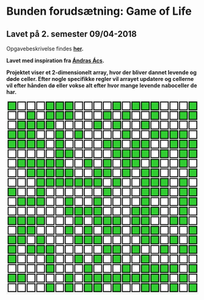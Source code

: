 # Bunden forudsætning: Game of Life

## Lavet på 2. semester 09/04-2018


Opgavebeskrivelse findes <b>[her](https://docs.google.com/document/d/1NFB-1S7oyIsEiSNahkTgNjsTl9kb8nTDQo0grbtTtBI/edit)<b>.

Lavet med inspiration fra <b>[Ándras Ács](https://github.com/andracs)<b>.


Projektet viser et 2-dimensionelt array, hvor der bliver dannet levende og døde celler. Efter nogle specifikke regler vil arrayet updatere og cellerne vil efter hånden dø eller vokse alt efter hvor mange levende naboceller de har.


![Alt Billede](https://github.com/Thom9521/GameOfLife/blob/master/src/assets/gameoflifebillede.png)
